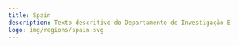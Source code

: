 ```yaml
---
title: Spain
description: Texto descritivo do Departamento de Investigação B
logo: img/regions/spain.svg
---
```

